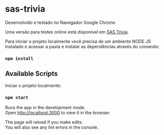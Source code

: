 # sas-trivia

Desenvolvido e testado no Navegador Google Chrome

Uma versão para testes online está disponível em [SAS Trivia](https://sas-trivia.herokuapp.com).

Para iniciar o projeto localmente você precisa de um ambiente NODE.JS instalado e acessar a pasta e instalar as dependências através do comando:

### `npm install`

## Available Scripts

Iniciar o projeto localmente:

### `npm start`

Runs the app in the development mode.<br />
Open [http://localhost:3000](http://localhost:3000) to view it in the browser.

The page will reload if you make edits.<br />
You will also see any lint errors in the console.
